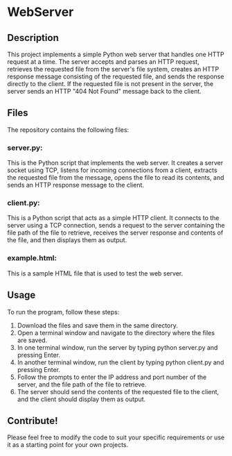 # WebServer
## Description 
This project implements a simple Python web server that handles one HTTP request at a time. The server accepts and parses an HTTP request, retrieves the requested file from the server's file system, creates an HTTP response message consisting of the requested file, and sends the response directly to the client. If the requested file is not present in the server, the server sends an HTTP "404 Not Found" message back to the client.
## Files
The repository contains the following files:

### server.py:
This is the Python script that implements the web server. It creates a server socket using TCP, listens for incoming connections from a client, extracts the requested file from the message, opens the file to read its contents, and sends an HTTP response message to the client.

### client.py:
This is a Python script that acts as a simple HTTP client. It connects to the server using a TCP connection, sends a request to the server containing the file path of the file to retrieve, receives the server response and contents of the file, and then displays them as output.

### example.html: 
This is a sample HTML file that is used to test the web server.

## Usage
To run the program, follow these steps:

1. Download the files and save them in the same directory.
2. Open a terminal window and navigate to the directory where the files are saved.
3. In one terminal window, run the server by typing python server.py and pressing Enter.
4. In another terminal window, run the client by typing python client.py and pressing Enter.
5. Follow the prompts to enter the IP address and port number of the server, and the file path of the file to retrieve.
6. The server should send the contents of the requested file to the client, and the client should display them as output.

## Contribute!
Please feel free to modify the code to suit your specific requirements or use it as a starting point for your own projects.
